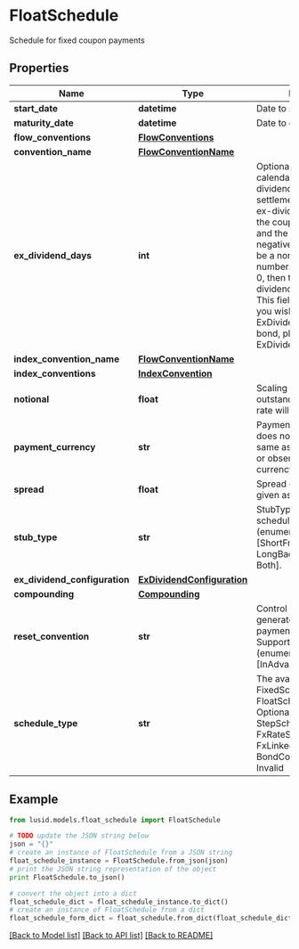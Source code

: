 # FloatSchedule

Schedule for fixed coupon payments

## Properties
Name | Type | Description | Notes
------------ | ------------- | ------------- | -------------
**start_date** | **datetime** | Date to start generate from | [optional] 
**maturity_date** | **datetime** | Date to generate to | [optional] 
**flow_conventions** | [**FlowConventions**](FlowConventions.md) |  | [optional] 
**convention_name** | [**FlowConventionName**](FlowConventionName.md) |  | [optional] 
**ex_dividend_days** | **int** | Optional. Number of calendar days in the ex-dividend period.  If the settlement date falls in the ex-dividend period then the coupon paid is zero and the accrued interest is negative.  If set, this must be a non-negative number.  If not set, or set to 0, then there is no ex-dividend period.                NOTE: This field is deprecated.  If you wish to set the ExDividendDays on a bond, please use the ExDividendConfiguration. | [optional] 
**index_convention_name** | [**FlowConventionName**](FlowConventionName.md) |  | [optional] 
**index_conventions** | [**IndexConvention**](IndexConvention.md) |  | [optional] 
**notional** | **float** | Scaling factor, the quantity outstanding on which the rate will be paid. | [optional] 
**payment_currency** | **str** | Payment currency. This does not have to be the same as the nominal bond or observation/reset currency. | 
**spread** | **float** | Spread over floating rate given as a fraction. | [optional] 
**stub_type** | **str** | StubType required of the schedule    Supported string (enumeration) values are: [ShortFront, ShortBack, LongBack, LongFront, Both]. | [optional] 
**ex_dividend_configuration** | [**ExDividendConfiguration**](ExDividendConfiguration.md) |  | [optional] 
**compounding** | [**Compounding**](Compounding.md) |  | [optional] 
**reset_convention** | **str** | Control how resets are generated relative to payment convention(s).    Supported string (enumeration) values are: [InAdvance, InArrears]. | [optional] 
**schedule_type** | **str** | The available values are: FixedSchedule, FloatSchedule, OptionalitySchedule, StepSchedule, Exercise, FxRateSchedule, FxLinkedNotionalSchedule, BondConversionSchedule, Invalid | 

## Example

```python
from lusid.models.float_schedule import FloatSchedule

# TODO update the JSON string below
json = "{}"
# create an instance of FloatSchedule from a JSON string
float_schedule_instance = FloatSchedule.from_json(json)
# print the JSON string representation of the object
print FloatSchedule.to_json()

# convert the object into a dict
float_schedule_dict = float_schedule_instance.to_dict()
# create an instance of FloatSchedule from a dict
float_schedule_form_dict = float_schedule.from_dict(float_schedule_dict)
```
[[Back to Model list]](../README.md#documentation-for-models) [[Back to API list]](../README.md#documentation-for-api-endpoints) [[Back to README]](../README.md)



